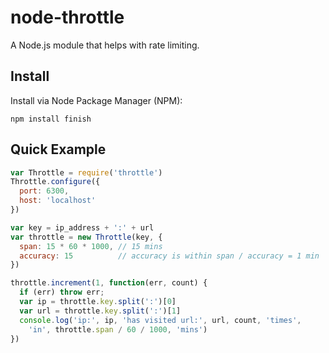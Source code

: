 node-throttle
=============

A Node.js module that helps with rate limiting.

## Install
Install via Node Package Manager (NPM):

    npm install finish

## Quick Example
```javascript
var Throttle = require('throttle')
Throttle.configure({
  port: 6300,
  host: 'localhost'
})

var key = ip_address + ':' + url
var throttle = new Throttle(key, {
  span: 15 * 60 * 1000, // 15 mins
  accuracy: 15          // accuracy is within span / accuracy = 1 min
})

throttle.increment(1, function(err, count) {
  if (err) throw err;
  var ip = throttle.key.split(':')[0]
  var url = throttle.key.split(':')[1]
  console.log('ip:', ip, 'has visited url:', url, count, 'times', 
    'in', throttle.span / 60 / 1000, 'mins')
})
```

